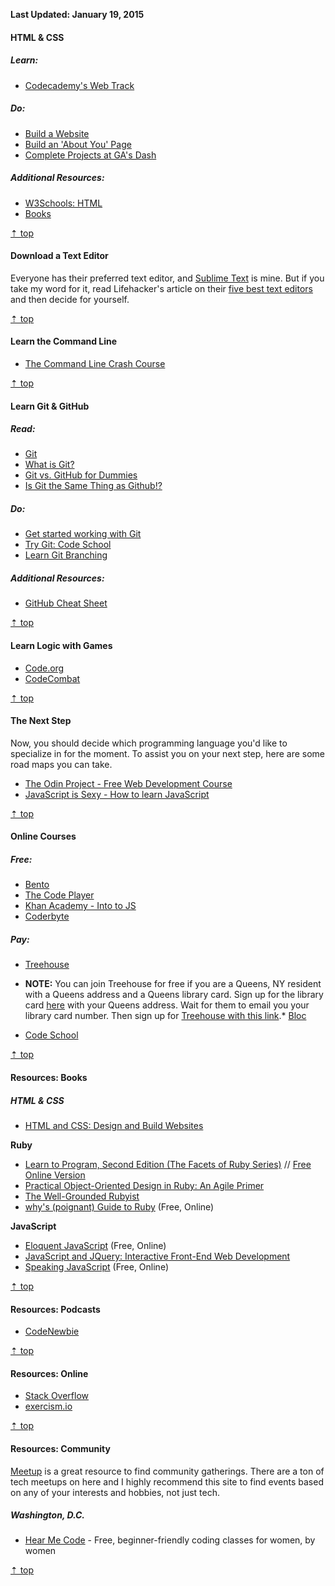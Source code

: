 **Last Updated: January 19, 2015**

#### HTML & CSS

##### Learn:

*   [Codecademy's Web Track](http://www.codecademy.com/en/tracks/web)

##### Do:

*   [Build a Website](http://www.codecademy.com/en/skills/make-a-website/topics/html-elements)
*   [Build an 'About You' Page](http://www.codecademy.com/en/goals/web-beginner-en-3pc6w)
*   [Complete Projects at GA's Dash](https://dash.generalassemb.ly/)

##### Additional Resources:

*   [W3Schools: HTML](http://www.w3schools.com/html/)
*   [Books](#html)

[⇡ top](#top)

#### Download a Text Editor

Everyone has their preferred text editor, and [Sublime Text](http://www.sublimetext.com/) is mine. But if you take my word for it, read Lifehacker's article on their [five best text editors](http://lifehacker.com/five-best-text-editors-1564907215) and then decide for yourself.

[⇡ top](#top)

#### Learn the Command Line

*   [The Command Line Crash Course](http://cli.learncodethehardway.org/book/)

[⇡ top](#top)

#### Learn Git & GitHub

##### Read:

*   [Git](http://skillcrush.com/2013/02/18/git/)
*   [What is Git?](https://www.youtube.com/watch?v=_Jmkvv_nKTE)
*   [Git vs. GitHub for Dummies](http://stephaniehoh.github.io/blog/2013/10/07/git-vs-github-for-dummies/)
*   [Is Git the Same Thing as Github!?](http://www.jahya.net/blog/?2013-05-git-vs-github)

##### Do:

*   [Get started working with Git](http://skillcrush.com/2013/02/20/get-started-working-with-git/)
*   [Try Git: Code School](https://try.github.io)
*   [Learn Git Branching](http://pcottle.github.io/learnGitBranching/)

##### Additional Resources:

*   [GitHub Cheat Sheet](https://github.com/tiimgreen/github-cheat-sheet)

[⇡ top](#top)

#### Learn Logic with Games

*   [Code.org](http://code.org/)
*   [CodeCombat](https://codecombat.com/)

[⇡ top](#top)

#### The Next Step

Now, you should decide which programming language you'd like to specialize in for the moment. To assist you on your next step, here are some road maps you can take.

*   [The Odin Project - Free Web Development Course](http://www.theodinproject.com/courses?ref=homenav)
*   [JavaScript is Sexy - How to learn JavaScript ](http://javascriptissexy.com/how-to-learn-javascript-properly/)

[⇡ top](#top)

#### Online Courses

##### Free:

*   [Bento](https://www.bento.io/)
*   [The Code Player](http://thecodeplayer.com/)
*   [Khan Academy - Into to JS](https://www.khanacademy.org/computing/computer-programming/programming)
*   [Coderbyte](http://coderbyte.com/)

##### Pay:

*   [Treehouse](https://teamtreehouse.com)

*   **NOTE:** You can join Treehouse for free if you are a Queens, NY resident with a Queens address and a Queens library card. Sign up for the library card [here](http://www.queenslibrary.org/services/library-card/apply-online/card-application-agree) with your Queens address. Wait for them to email you your library card number. Then sign up for [Treehouse with this link](https://teamtreehouse.com/gateways/queens_library/signup).*   [Bloc](https://www.bloc.io)
*   [Code School](https://www.codeschool.com/)

[⇡ top](#top)


#### Resources: Books

##### HTML & CSS

*   [HTML and CSS: Design and Build Websites](http://www.amazon.com/HTML-CSS-Design-Build-Websites/dp/1118008189/ref=sr_1_4?ie=UTF8&qid=1420951251&sr=8-4&)

**Ruby**

*   [Learn to Program, Second Edition (The Facets of Ruby Series)](http://www.amazon.com/Learn-Program-Second-Facets-Ruby/dp/1934356360/ref=sr_1_1?s=books&ie=UTF8&qid=1420828602&sr=1-1) // [Free Online Version](https://pine.fm/LearnToProgram/)
*   [Practical Object-Oriented Design in Ruby: An Agile Primer](http://www.amazon.com/Practical-Object-Oriented-Design-Ruby-Addison-Wesley/dp/0321721330/ref=zg_bs_6134006011_1)
*   [The Well-Grounded Rubyist](http://www.amazon.com/Well-Grounded-Rubyist-David-Black/dp/1617291692/ref=asap_bc?ie=UTF8)
*   [why's (poignant) Guide to Ruby](http://mislav.uniqpath.com/poignant-guide/) (Free, Online)

**JavaScript**

*   [Eloquent JavaScript](http://eloquentjavascript.net/) (Free, Online)
*   [JavaScript and JQuery: Interactive Front-End Web Development](http://www.amazon.com/JavaScript-JQuery-Interactive-Front-End-Development/dp/1118531647/ref=sr_1_3?ie=UTF8&qid=1420951251&sr=8-3&)
*   [Speaking JavaScript](http://speakingjs.com/es5/index.html) (Free, Online)

[⇡ top](#top)

#### Resources: Podcasts

*   [CodeNewbie](http://www.codenewbie.org/)

[⇡ top](#top)

#### Resources: Online

*   [Stack Overflow](http://stackoverflow.com/)
*   [exercism.io](http://exercism.io/)

[⇡ top](#top)

#### Resources: Community

[Meetup](http://meetup.com/) is a great resource to find community gatherings. There are a ton of tech meetups on here and I highly recommend this site to find events based on any of your interests and hobbies, not just tech.

##### Washington, D.C.

*   [Hear Me Code](http://hearmecode.com/) - Free, beginner-friendly coding classes for women, by women

[⇡ top](#top)